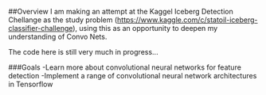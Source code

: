 ##Overview
I am making an attempt at the Kaggel Iceberg Detection Chellange as the study problem (https://www.kaggle.com/c/statoil-iceberg-classifier-challenge), using this as an opportunity to deepen my understanding of Convo Nets.

The code here is still very much in progress... 

###Goals
-Learn more about convolutional neural networks for feature detection
-Implement a range of convolutional neural network architectures in Tensorflow

